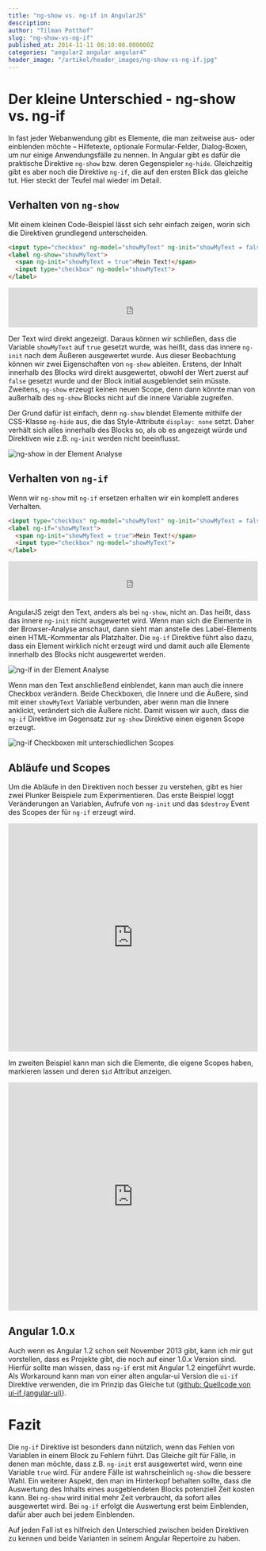 ```yaml
---
title: "ng-show vs. ng-if in AngularJS"
description:
author: "Tilman Potthof"
slug: "ng-show-vs-ng-if"
published_at: 2014-11-11 08:10:00.000000Z
categories: "angular2 angular angular4"
header_image: "/artikel/header_images/ng-show-vs-ng-if.jpg"
---
```


# Der kleine Unterschied - ng-show vs. ng-if

In fast jeder Webanwendung gibt es Elemente, die man zeitweise aus- oder einblenden möchte – Hilfetexte, optionale Formular-Felder, Dialog-Boxen, um nur einige Anwendungsfälle zu nennen. In Angular gibt es dafür die praktische Direktive `ng-show` bzw. deren Gegenspieler `ng-hide`. Gleichzeitig gibt es aber noch die Direktive `ng-if`, die auf den ersten Blick das gleiche tut. Hier steckt der Teufel mal wieder im Detail.

## Verhalten von `ng-show`

Mit einem kleinen Code-Beispiel lässt sich sehr einfach zeigen, worin sich die Direktiven grundlegend unterscheiden.

```html
<input type="checkbox" ng-model="showMyText" ng-init="showMyText = false">
<label ng-show="showMyText">
  <span ng-init="showMyText = true">Mein Text!</span>
  <input type="checkbox" ng-model="showMyText">
</label>
```

<iframe src="https://angularjs-de.github.io/plunker-mirror-angularjs.de/embed.plnkr.co/klTOmQl6yvLPjhCrF69M/preview.html" style="width:100%;height:80px;border:0"></iframe>

Der Text wird direkt angezeigt.
Daraus können wir schließen, dass die Variable `showMyText` auf `true` gesetzt wurde, was heißt, dass das innere `ng-init` nach dem Äußeren ausgewertet wurde.
Aus dieser Beobachtung können wir zwei Eigenschaften von `ng-show` ableiten.
Erstens, der Inhalt innerhalb des Blocks wird direkt ausgewertet, obwohl der Wert zuerst auf `false` gesetzt wurde und der Block initial ausgeblendet sein müsste.
Zweitens, `ng-show` erzeugt keinen neuen Scope, denn dann könnte man von außerhalb des `ng-show` Blocks nicht auf die innere Variable zugreifen.

Der Grund dafür ist einfach, denn `ng-show` blendet Elemente mithilfe der CSS-Klasse `ng-hide` aus, die das Style-Attribute `display: none` setzt. Daher verhält sich alles innerhalb des Blocks so, als ob es angezeigt würde und Direktiven wie z.B. `ng-init` werden nicht beeinflusst.

![ng-show in der Element Analyse](inspect-element-ng-show.png)

## Verhalten von `ng-if`

Wenn wir `ng-show` mit `ng-if` ersetzen erhalten wir ein komplett anderes Verhalten.

```html
<input type="checkbox" ng-model="showMyText" ng-init="showMyText = false">
<label ng-if="showMyText">
  <span ng-init="showMyText = true">Mein Text!</span>
  <input type="checkbox" ng-model="showMyText">
</label>
```

<iframe src="https://angularjs-de.github.io/plunker-mirror-angularjs.de/embed.plnkr.co/kJZ0jgyjieerZ6eEUMxb/preview.html" style="width:100%;height:80px;border:0"></iframe>

AngularJS zeigt den Text, anders als bei `ng-show`, nicht an.
Das heißt, dass das innere `ng-init` nicht ausgewertet wird.
Wenn man sich die Elemente in der Browser-Analyse anschaut, dann sieht man anstelle des Label-Elements einen HTML-Kommentar als Platzhalter.
Die `ng-if` Direktive führt also dazu, dass ein Element wirklich nicht erzeugt wird und damit auch alle Elemente innerhalb des Blocks nicht ausgewertet werden.

![ng-if in der Element Analyse](inspect-element-ng-if.png)

Wenn man den Text anschließend einblendet, kann man auch die innere Checkbox verändern.
Beide Checkboxen, die Innere und die Äußere, sind mit einer `showMyText` Variable verbunden, aber wenn man die Innere anklickt, verändert sich die Äußere nicht.
Damit wissen wir auch, dass die `ng-if` Direktive im Gegensatz zur `ng-show` Direktive einen eigenen Scope erzeugt.

![ng-if Checkboxen mit unterschiedlichen Scopes](ng-if-checkboxes.png)

## Abläufe und Scopes

Um die Abläufe in den Direktiven noch besser zu verstehen, gibt es hier zwei Plunker Beispiele zum Experimentieren.
Das erste Beispiel loggt Veränderungen an Variablen, Aufrufe von `ng-init` und das `$destroy` Event des Scopes der für `ng-if` erzeugt wird.


<iframe src="https://angularjs-de.github.io/plunker-mirror-angularjs.de/embed.plnkr.co/ugI1KCtFFMik7tB54bDj/preview.html" style="width:100%;height:460px;border:0"></iframe>

Im zweiten Beispiel kann man sich die Elemente, die eigene Scopes haben, markieren lassen und deren `$id` Attribut anzeigen.

<iframe src="https://angularjs-de.github.io/plunker-mirror-angularjs.de/embed.plnkr.co/oaypFTr2P2cF4WzZ5a0Q/preview.html" style="width:100%;height:460px;border:0"></iframe>

## Angular 1.0.x

Auch wenn es Angular 1.2 schon seit November 2013 gibt, kann ich mir gut vorstellen, dass es Projekte gibt, die noch auf einer 1.0.x Version sind.
Hierfür sollte man wissen, dass `ng-if` erst mit Angular 1.2 eingeführt wurde.
Als Workaround kann man von einer alten angular-ui Version die `ui-if` Direktive verwenden, die im Prinzip das Gleiche tut ([github: Quellcode von ui-if (angular-ui)](https://github.com/angular-ui/angular-ui-OLDREPO/blob/master/modules/directives/if/if.js)).

# Fazit

Die `ng-if` Direktive ist besonders dann nützlich, wenn das Fehlen von Variablen in einem Block zu Fehlern führt.
Das Gleiche gilt für Fälle, in denen man möchte, dass z.B. `ng-init` erst ausgewertet wird, wenn eine Variable `true` wird.
Für andere Fälle ist wahrscheinlich `ng-show` die bessere Wahl.
Ein weiterer Aspekt, den man im Hinterkopf behalten sollte, dass die Auswertung des Inhalts eines ausgeblendeten Blocks potenziell Zeit kosten kann.
Bei `ng-show` wird initial mehr Zeit verbraucht, da sofort alles ausgewertet wird.
Bei `ng-if` erfolgt die Auswertung erst beim Einblenden, dafür aber auch bei jedem Einblenden.

Auf jeden Fall ist es hilfreich den Unterschied zwischen beiden Direktiven zu kennen und beide Varianten in seinem Angular Repertoire zu haben.
